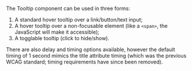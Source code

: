 
The Tooltip component can be used in three forms:

1. A standard hover tooltip over a link/button/text input;
2. A hover tooltip over a non-focusable element (like a `<span>`, the JavaScript will make it accessible);
3. A togglable tooltip (click to hide/show).

There are also delay and timing options available, however the default timing of 1 second mimics the title attribute timing (which was the previous WCAG standard; timing requirements have since been removed).
